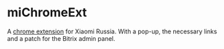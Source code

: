 # miChromeExt

A [chrome extension](https://github.com/mizuhomizuho/miChromeExt/blob/master/screenshot/Screenshot_272.png) for Xiaomi Russia. With a pop-up, the necessary links and a patch for the Bitrix admin panel.
